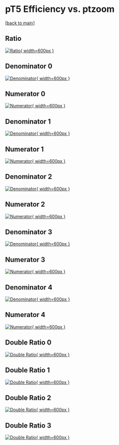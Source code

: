 # pT5 Efficiency vs. ptzoom

[[back to main](./)]



## Ratio

[![Ratio](../mtv/var/pT5_base_321_1_eff_ptzoom.png){ width=600px }](../mtv/var/pT5_base_321_1_eff_ptzoom.pdf)

## Denominator 0

[![Denominator](../mtv/den/pT5_base_321_1_eff_ptzoom_den0.png){ width=600px }](../mtv/den/pT5_base_321_1_eff_ptzoom_den0.pdf)

## Numerator 0

[![Numerator](../mtv/num/pT5_base_321_1_eff_ptzoom_num0.png){ width=600px }](../mtv/num/pT5_base_321_1_eff_ptzoom_num0.pdf)

## Denominator 1

[![Denominator](../mtv/den/pT5_base_321_1_eff_ptzoom_den1.png){ width=600px }](../mtv/den/pT5_base_321_1_eff_ptzoom_den1.pdf)

## Numerator 1

[![Numerator](../mtv/num/pT5_base_321_1_eff_ptzoom_num1.png){ width=600px }](../mtv/num/pT5_base_321_1_eff_ptzoom_num1.pdf)

## Denominator 2

[![Denominator](../mtv/den/pT5_base_321_1_eff_ptzoom_den2.png){ width=600px }](../mtv/den/pT5_base_321_1_eff_ptzoom_den2.pdf)

## Numerator 2

[![Numerator](../mtv/num/pT5_base_321_1_eff_ptzoom_num2.png){ width=600px }](../mtv/num/pT5_base_321_1_eff_ptzoom_num2.pdf)

## Denominator 3

[![Denominator](../mtv/den/pT5_base_321_1_eff_ptzoom_den3.png){ width=600px }](../mtv/den/pT5_base_321_1_eff_ptzoom_den3.pdf)

## Numerator 3

[![Numerator](../mtv/num/pT5_base_321_1_eff_ptzoom_num3.png){ width=600px }](../mtv/num/pT5_base_321_1_eff_ptzoom_num3.pdf)

## Denominator 4

[![Denominator](../mtv/den/pT5_base_321_1_eff_ptzoom_den4.png){ width=600px }](../mtv/den/pT5_base_321_1_eff_ptzoom_den4.pdf)

## Numerator 4

[![Numerator](../mtv/num/pT5_base_321_1_eff_ptzoom_num4.png){ width=600px }](../mtv/num/pT5_base_321_1_eff_ptzoom_num4.pdf)

## Double Ratio 0

[![Double Ratio](../mtv/ratio/pT5_base_321_1_eff_ptzoom_ratio0.png){ width=600px }](../mtv/ratio/pT5_base_321_1_eff_ptzoom_ratio0.pdf)

## Double Ratio 1

[![Double Ratio](../mtv/ratio/pT5_base_321_1_eff_ptzoom_ratio1.png){ width=600px }](../mtv/ratio/pT5_base_321_1_eff_ptzoom_ratio1.pdf)

## Double Ratio 2

[![Double Ratio](../mtv/ratio/pT5_base_321_1_eff_ptzoom_ratio2.png){ width=600px }](../mtv/ratio/pT5_base_321_1_eff_ptzoom_ratio2.pdf)

## Double Ratio 3

[![Double Ratio](../mtv/ratio/pT5_base_321_1_eff_ptzoom_ratio3.png){ width=600px }](../mtv/ratio/pT5_base_321_1_eff_ptzoom_ratio3.pdf)

